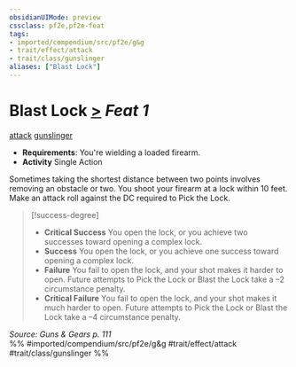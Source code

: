 ```yaml
---
obsidianUIMode: preview
cssclass: pf2e,pf2e-feat
tags:
- imported/compendium/src/pf2e/g&g
- trait/effect/attack
- trait/class/gunslinger
aliases: ["Blast Lock"]
---
```

# Blast Lock  [>](chapter-9-playing-the-game.md#Actions "Single Action") *Feat 1*  
[attack](attack.md)  [gunslinger](rules/traits/gunslinger-g-g.md)  

- **Requirements**: You're wielding a loaded firearm.
- **Activity** Single Action

Sometimes taking the shortest distance between two points involves removing an obstacle or two. You shoot your firearm at a lock within 10 feet. Make an attack roll against the DC required to Pick the Lock.

> [!success-degree] 
> - **Critical Success** You open the lock, or you achieve two successes toward opening a complex lock.
> - **Success** You open the lock, or you achieve one success toward opening a complex lock.
> - **Failure** You fail to open the lock, and your shot makes it harder to open. Future attempts to Pick the Lock or Blast the Lock take a –2 circumstance penalty.
> - **Critical Failure** You fail to open the lock, and your shot makes it much harder to open. Future attempts to Pick the Lock or Blast the Lock take a –4 circumstance penalty.

*Source: Guns & Gears p. 111*  
%% #imported/compendium/src/pf2e/g&g #trait/effect/attack #trait/class/gunslinger %%